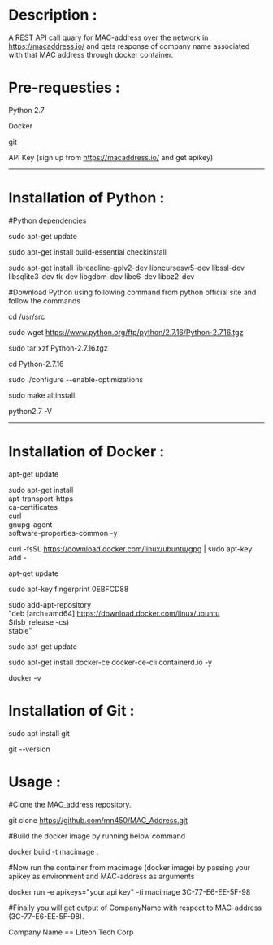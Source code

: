 #  Description :

A REST API call quary for MAC-address over the network in  https://macaddress.io/  and gets response of company name associated with that MAC address through docker container.

#  Pre-requesties :

Python 2.7

Docker

git

API Key (sign up from  https://macaddress.io/ and get apikey)

----------------------------------------------------------------------------------------------------------------------------
#  Installation of Python :

#Python dependencies

sudo apt-get update

sudo apt-get install build-essential checkinstall

sudo apt-get install libreadline-gplv2-dev libncursesw5-dev libssl-dev libsqlite3-dev tk-dev libgdbm-dev libc6-dev libbz2-dev

#Download Python using following command from python official site and follow the commands

cd /usr/src

sudo wget https://www.python.org/ftp/python/2.7.16/Python-2.7.16.tgz

sudo tar xzf Python-2.7.16.tgz

cd Python-2.7.16

sudo ./configure --enable-optimizations

sudo make altinstall

python2.7 -V

-----------------------------------------------------------------------------------------------------------------------------

# Installation of Docker :

apt-get update

sudo apt-get install \
apt-transport-https \
ca-certificates \
curl \
gnupg-agent \
software-properties-common -y

curl -fsSL https://download.docker.com/linux/ubuntu/gpg | sudo apt-key add -

apt-get update

sudo apt-key fingerprint 0EBFCD88

sudo add-apt-repository \
"deb [arch=amd64] https://download.docker.com/linux/ubuntu \
$(lsb_release -cs) \
stable"

sudo apt-get update

sudo apt-get install docker-ce docker-ce-cli containerd.io -y

docker -v

# Installation of Git :

sudo apt install git

git --version

# Usage :

#Clone the MAC_address repository.

git clone https://github.com/mn450/MAC_Address.git

#Build the docker image by running below command

docker build -t macimage .

#Now run the container from macimage (docker image) by passing your apikey as environment and MAC-address as arguments

docker run -e apikeys="your api key" -ti macimage 3C-77-E6-EE-5F-98

#Finally you will get output of CompanyName with respect to MAC-address (3C-77-E6-EE-5F-98).

Company Name == Liteon Tech Corp
